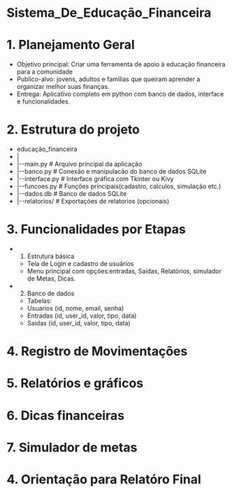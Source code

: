 # Sistema_De_Educação_Financeira

# 1. Planejamento Geral
  - Objetivo principal: Criar uma ferramenta de apoio à educação financeira para a comunidade
  - Publico-alvo: jovens, adultos e familias que queiram aprender a organizar melhor suas finanças.
  - Entrega: Aplicativo completo em python com banco de dados, interface e funcionalidades.

# 2. Estrutura do projeto
  - educação_financeira
  - |
  - |--main.py                # Arquivo principal  da aplicação
  - |--banco.py               # Conexão e manipulacão do banco de dados SQLite
  - |--interface.py           # Interface gráfica com Tkinter ou Kivy
  - |--funcoes.py             # Funções principais(cadastro, calculos, simulação etc.)
  - |--dados.db               # Banco de dados SQLite
  - |--relatorios/            # Exportações de relatorios (opcionais)

# 3. Funcionalidades por Etapas
   - 1. Estrutura básica
      -  Tela de Login e cadastro de usuários
      -  Menu principal com opções:entradas, Saídas, Relatórios, simulador de Metas, Dicas.

   - 2. Banco de dados
      - Tabelas:
       -  Usuarios (id, nome, email, senha)
       -  Entradas (id, user_id, valor, tipo, data)
       -  Saidas (id, user_id, valor, tipo, data)
     
 # 4. Registro de Movimentações
  
 # 5. Relatórios e gráficos
  
 # 6. Dicas financeiras
  
 # 7. Simulador de metas

# 4. Orientação para Relatóro Final
  
